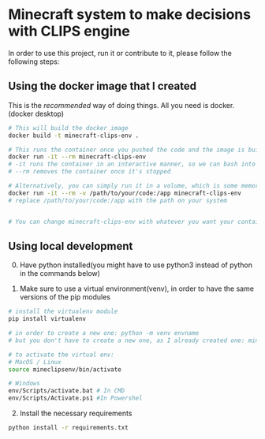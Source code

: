 # Minecraft system to make decisions with CLIPS engine

In order to use this project, run it or contribute to it, please follow the following steps:

## Using the docker image that I created

This is the _recommended_ way of doing things. All you need is docker. (docker desktop)

```bash
# This will build the docker image
docker build -t minecraft-clips-env .

# This runs the container once you pushed the code and the image is built
docker run -it --rm minecraft-clips-env
# -it runs the container in an interactive manner, so we can bash into it and do other stuff
# --rm removes the container once it's stopped

# Alternatively, you can simply run it in a volume, which is some memory on your system that is mounted on the container
docker run -it --rm -v /path/to/your/code:/app minecraft-clips-env
# replace /path/to/your/code:/app with the path on your system


# You can change minecraft-clips-env with whatever you want your container to be called
```

## Using local development

0. Have python installed(you might have to use python3 instead of python in the commands below)

1. Make sure to use a virtual environment(venv), in order to have the same versions of the pip modules

```bash
# install the virtualenv module
pip install virtualenv

# in order to create a new one: python -m venv envname
# but you don't have to create a new one, as I already created one: mineclipsenv

# to activate the virtual env:
# MacOS / Linux
source mineclipsenv/bin/activate

# Windows
env/Scripts/activate.bat # In CMD
env/Scripts/Activate.ps1 #In Powershel


```

2. Install the necessary requirements

```bash
python install -r requirements.txt


```
